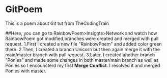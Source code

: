 # GitPoem
This is a poem about Git tut from TheCodingTrain

##Here, you can go to RainbowPoem>Insights>Network and watch how RainbowPoem  got modified,branches were created and merged with pull request.
1.First I created a new file "RainbowPoem" and added color green there.
2.Then, I created a branch Unicorn but then again merge it with the main/master branch with pull request.
3.Later, I created another branch "Ponies" and made some changes in both master/main branch as well as Ponies so I encouncterd my first **Merge Conflict**.
I resolved it and merged Ponies with master.
